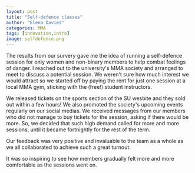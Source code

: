 ```yaml
---
layout: post
title: "Self-defence classes"
author: "Elena Davies"
categories: MMA 
tags: [innovation,intro]
image: selfdefence.png
---
```

The results from our survery gave me the idea of running a self-defence session for only women and non-binary members to help combat feelings of danger. I reached out to the university's MMA society and arranged to meet to discuss a potential session. We weren't sure how much interest we would attract so we started off by paying the rent for just one session at a local MMA gym, sticking with the (free!) student instructors. 

We released tickets on the sports section of the SU wesbite and they sold out within a few hours! We also promoted the society's upcoming events regularly on our social medias. We received messages from our members who did not manage to buy tickets for the session, asking if there would be more. So, we decided that such high demand called for more and more sessions, until it became fortnightly for the rest of the term. 

Our feedback was very positive and invaluable to the team as a whole as we all collaborated to achieve such a great turnout. 

It was so inspiring to see how members gradually felt more and more comfortable as the sessions went on.